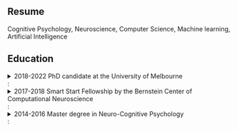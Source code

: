 ## Resume

Cognitive Psychology, Neuroscience, Computer Science, Machine learning, Artificial Intelligence

## Education

<details>
    <summary>2018-2022 PhD candidate at the University of Melbourne</summary>
    <ul>
        <li> PhD Topic: Machine learning methods development and application in big data - towards the identification and evaluation of a neuroimaging biomarker for major depressive disorder under  A/Prof. Lianne Schmaal 
            <ul>
                <li> Normative modelling in depression
                <li> Normative modelling for multi-site neuroimaging correction (project supervisor Prof. A. Marquand)
                <li> Multi-site correction methods (project supervisor Dr. P. Seamann)
            </ul>
    </ul>
</details>:

<details>
    <summary>2017-2018 Smart Start Fellowship by the Bernstein Center of Computational Neuroscience </summary>
    <ul>
        <li> Translational Neuro-modelling Group under  Prof. Klaas Enno Stefan
            <ul>
                <li> Normative modelling in depression
                <li> Normative modelling for multi-site neuroimaging correction (project supervisor Prof. A. Marquand)
                <li> Multi-site correction methods (project supervisor Dr. P. Seamann)
            </ul>
    </ul>
</details>:

<details>
    <summary>2014-2016 Master degree in Neuro-Cognitive Psychology </summary>
    <ul>
        <li> Master Thesis Topic:  <i> Multimodal path integration in distance estimation based on Bayesian principles</i>  under  Prof. Stefan Glasauer
            <ul>
                <li> Normative modelling in depression
                <li> Normative modelling for multi-site neuroimaging correction (project supervisor Prof. A. Marquand)
                <li> Multi-site correction methods (project supervisor Dr. P. Seamann)
            </ul>
    </ul>
</details>:
